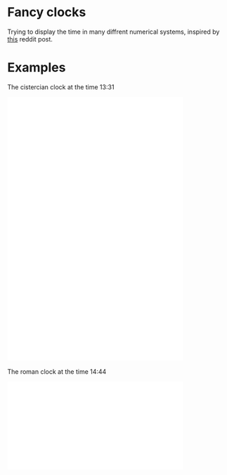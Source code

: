 # Fancy clocks

Trying to display the time in many diffrent numerical systems, inspired by
[this](https://www.reddit.com/r/Damnthatsinteresting/comments/ybf6k0/damn/)
reddit post.

# Examples

The cistercian clock at the time 13:31

![Cistercian](examples/cistercian_1331.svg)

The roman clock at the time 14:44

![Roman](examples/roman_1444.svg)
